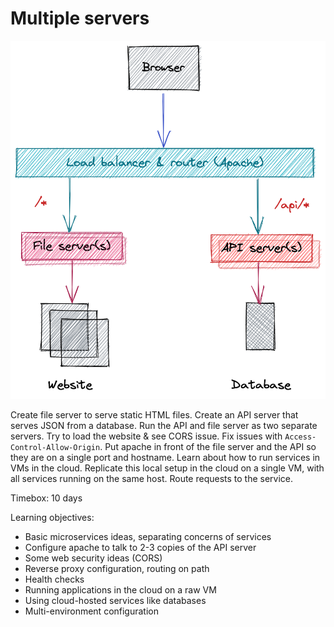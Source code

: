 # Multiple servers

![Architecture of this solution](./readme-assets/architecture.png)

Create file server to serve static HTML files. Create an API server that serves JSON from a database. Run the API and file server as two separate servers. Try to load the website & see CORS issue. Fix issues with `Access-Control-Allow-Origin`. Put apache in front of the file server and the API so they are on a single port and hostname. Learn about how to run services in VMs in the cloud. Replicate this local setup in the cloud on a single VM, with all services running on the same host. Route requests to the service.

Timebox: 10 days

Learning objectives:

- Basic microservices ideas, separating concerns of services
- Configure apache to talk to 2-3 copies of the API server
- Some web security ideas (CORS)
- Reverse proxy configuration, routing on path
- Health checks
- Running applications in the cloud on a raw VM
- Using cloud-hosted services like databases
- Multi-environment configuration
